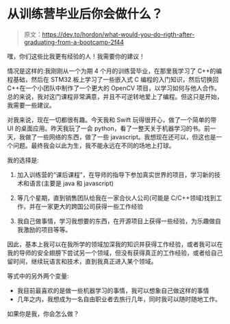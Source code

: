 # 从训练营毕业后你会做什么？

> 原文：<https://dev.to/hordon/what-would-you-do-rigth-after-graduating-from-a-bootcamp-2f44>

嘿，你们这些比我更有经验的人！我需要你的建议！

情况是这样的:我刚刚从一个为期 4 个月的训练营毕业，在那里我学习了 C++的编程基础，然后在 STM32 板上学习了一些嵌入式 C 编程的入门知识，然后切换回 C++在一个小团队中制作了一个更大的 OpenCV 项目，以学习如何与他人合作。总的来说，我对这门课程非常满意，并且不可逆转地爱上了编程。但这只是开始，我需要一些建议。

对我来说，现在一切都很有趣。今天我和 Swift 玩得很开心，做了一个简单的带 UI 的桌面应用。昨天我玩了一会 python，看了一整天关于机器学习的书。前一天，我做了一些网络的东西，做了一些 javascript。我想现在还可以，但这也是一个问题。最终我会以此为生，我不能永远在不同的场地上打球。

我的选择是:

1.  加入训练营的“课后课程”，在导师的指导下参加真实世界的项目，学习新的技术和语言(主要是 java 和 javascript)

2.  等几个星期，直到销售团队给我在一家合伙人公司(可能是 C/C++领域)找到工作，并在一家更大的跨国公司获得一些工作经验

3.  我自己做事情，学习我想要的东西，在开源项目上获得一些经验，为乐趣做自我激励的项目等等。

因此，基本上我可以在我所学的领域加深我的知识并获得工作经验，或者我可以在我的导师的安全翅膀下尝试另一个领域，但没有获得真正的工作经验，或者给自己留时间，继续玩语言和技术，直到我真正进入某个领域。

等式中的另外两个变量:

*   我目前最喜欢的是做一些机器学习的事情，我可以想象自己做这样的事情
*   几年之内，我想成为一名自由职业者去旅行几年，同时我可以随时随地工作。

如果你是我，你会怎么做？